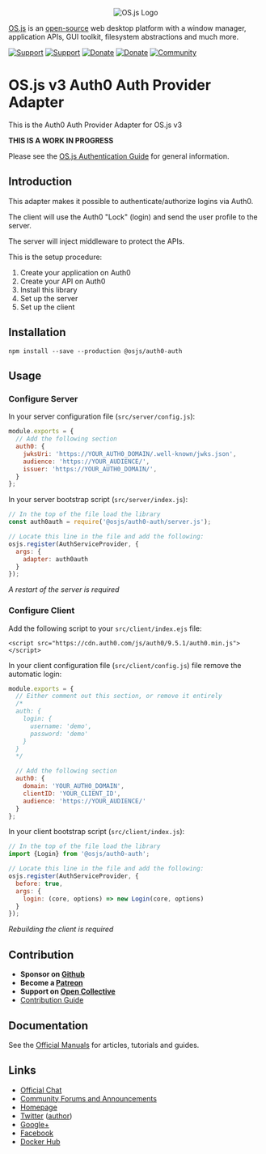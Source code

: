 <p align="center">
  <img alt="OS.js Logo" src="https://raw.githubusercontent.com/os-js/gfx/master/logo-big.png" />
</p>

[OS.js](https://www.os-js.org/) is an [open-source](https://raw.githubusercontent.com/os-js/OS.js/master/LICENSE) web desktop platform with a window manager, application APIs, GUI toolkit, filesystem abstractions and much more.

[![Support](https://img.shields.io/badge/patreon-support-orange.svg)](https://www.patreon.com/user?u=2978551&ty=h&u=2978551)
[![Support](https://img.shields.io/badge/opencollective-donate-red.svg)](https://opencollective.com/osjs)
[![Donate](https://img.shields.io/badge/liberapay-donate-yellowgreen.svg)](https://liberapay.com/os-js/)
[![Donate](https://img.shields.io/badge/paypal-donate-yellow.svg)](https://paypal.me/andersevenrud)
[![Community](https://img.shields.io/badge/join-community-green.svg)](https://community.os-js.org/)

# OS.js v3 Auth0 Auth Provider Adapter

This is the Auth0 Auth Provider Adapter for OS.js v3

**THIS IS A WORK IN PROGRESS**

Please see the [OS.js Authentication Guide](https://manual.os-js.org/v3/guide/auth/) for general information.

## Introduction

This adapter makes it possible to authenticate/authorize logins via Auth0.

The client will use the Auth0 "Lock" (login) and send the user profile to the server.

The server will inject middleware to protect the APIs.

This is the setup procedure:

1. Create your application on Auth0
2. Create your API on Auth0
3. Install this library
4. Set up the server
5. Set up the client

## Installation

```
npm install --save --production @osjs/auth0-auth
```

## Usage

### Configure Server

In your server configuration file (`src/server/config.js`):

```javascript
module.exports = {
  // Add the following section
  auth0: {
    jwksUri: 'https://YOUR_AUTH0_DOMAIN/.well-known/jwks.json',
    audience: 'https://YOUR_AUDIENCE/',
    issuer: 'https://YOUR_AUTH0_DOMAIN/',
  }
};
```

In your server bootstrap script (`src/server/index.js`):

```javascript
// In the top of the file load the library
const auth0auth = require('@osjs/auth0-auth/server.js');

// Locate this line in the file and add the following:
osjs.register(AuthServiceProvider, {
  args: {
    adapter: auth0auth
  }
});
```

*A restart of the server is required*

### Configure Client

Add the following script to your `src/client/index.ejs` file:

```
<script src="https://cdn.auth0.com/js/auth0/9.5.1/auth0.min.js"></script>
```

In your client configuration file (`src/client/config.js`) file remove the automatic login:

```javascript
module.exports = {
  // Either comment out this section, or remove it entirely
  /*
  auth: {
    login: {
      username: 'demo',
      password: 'demo'
    }
  }
  */

  // Add the following section
  auth0: {
    domain: 'YOUR_AUTH0_DOMAIN',
    clientID: 'YOUR_CLIENT_ID',
    audience: 'https://YOUR_AUDIENCE/'
  }
};
```

In your client bootstrap script (`src/client/index.js`):

```javascript
// In the top of the file load the library
import {Login} from '@osjs/auth0-auth';

// Locate this line in the file and add the following:
osjs.register(AuthServiceProvider, {
  before: true,
  args: {
    login: (core, options) => new Login(core, options)
  }
});
```

*Rebuilding the client is required*

## Contribution

* **Sponsor on [Github](https://github.com/sponsors/andersevenrud)**
* **Become a [Patreon](https://www.patreon.com/user?u=2978551&ty=h&u=2978551)**
* **Support on [Open Collective](https://opencollective.com/osjs)**
* [Contribution Guide](https://github.com/os-js/OS.js/blob/master/CONTRIBUTING.md)

## Documentation

See the [Official Manuals](https://manual.os-js.org/v3/) for articles, tutorials and guides.

## Links

* [Official Chat](https://gitter.im/os-js/OS.js)
* [Community Forums and Announcements](https://community.os-js.org/)
* [Homepage](https://os-js.org/)
* [Twitter](https://twitter.com/osjsorg) ([author](https://twitter.com/andersevenrud))
* [Google+](https://plus.google.com/b/113399210633478618934/113399210633478618934)
* [Facebook](https://www.facebook.com/os.js.org)
* [Docker Hub](https://hub.docker.com/u/osjs/)
